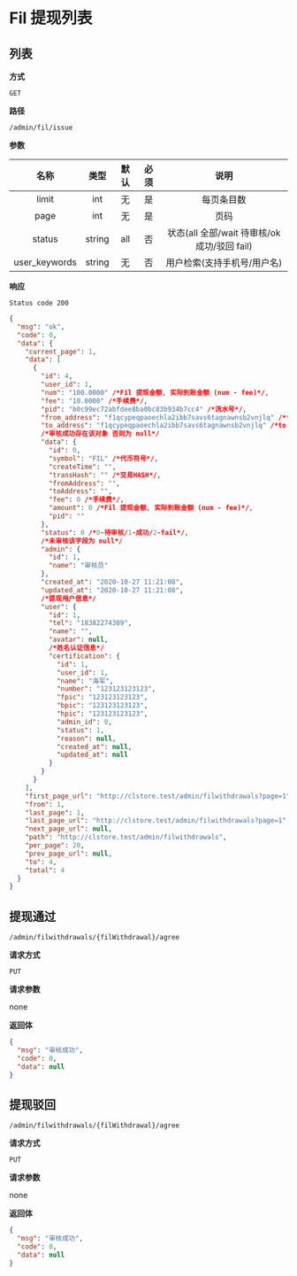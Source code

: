 # Fil 提现列表

## 列表

**方式**

`GET`

**路径**

`/admin/fil/issue`

**参数**

|     名称      |  类型  | 默认 | 必须 |                     说明                     |
| :-----------: | :----: | :--: | :--: | :------------------------------------------: |
|     limit     |  int   |  无  |  是  |                  每页条目数                  |
|     page      |  int   |  无  |  是  |                     页码                     |
|    status     | string | all  |  否  | 状态(all 全部/wait 待审核/ok 成功/驳回 fail) |
| user_keywords | string |  无  |  否  |         用户检索(支持手机号/用户名)          |

**响应**

`Status code 200`

```json
{
  "msg": "ok",
  "code": 0,
  "data": {
    "current_page": 1,
    "data": [
      {
        "id": 4,
        "user_id": 1,
        "num": "100.0000" /*Fil 提现金额, 实际到账金额 (num - fee)*/,
        "fee": "10.0000" /*手续费*/,
        "pid": "b0c99ec72abfdee8ba0bc83b934b7cc4" /*流水号*/,
        "from_address": "f1qcypeqpaoechla2ibb7savs6tagnawnsb2vnjlq" /*form address*/,
        "to_address": "f1qcypeqpaoechla2ibb7savs6tagnawnsb2vnjlq" /*to address*/,
        /*审核成功存在该对象 否则为 null*/
        "data": {
          "id": 0,
          "symbol": "FIL" /*代币符号*/,
          "createTime": "",
          "transHash": "" /*交易HASH*/,
          "fromAddress": "",
          "toAddress": "",
          "fee": 0 /*手续费*/,
          "amount": 0 /*Fil 提现金额, 实际到账金额 (num - fee)*/,
          "pid": ""
        },
        "status": 0 /*0-待审核/1-成功/2-fail*/,
        /*未审核该字段为 null*/
        "admin": {
          "id": 1,
          "name": "审核员"
        },
        "created_at": "2020-10-27 11:21:08",
        "updated_at": "2020-10-27 11:21:08",
        /*提现用户信息*/
        "user": {
          "id": 1,
          "tel": "18382274309",
          "name": "",
          "avatar": null,
          /*姓名认证信息*/
          "certification": {
            "id": 1,
            "user_id": 1,
            "name": "海军",
            "number": "123123123123",
            "fpic": "123123123123",
            "bpic": "123123123123",
            "hpic": "123123123123",
            "admin_id": 0,
            "status": 1,
            "reason": null,
            "created_at": null,
            "updated_at": null
          }
        }
      }
    ],
    "first_page_url": "http://clstore.test/admin/filwithdrawals?page=1",
    "from": 1,
    "last_page": 1,
    "last_page_url": "http://clstore.test/admin/filwithdrawals?page=1",
    "next_page_url": null,
    "path": "http://clstore.test/admin/filwithdrawals",
    "per_page": 20,
    "prev_page_url": null,
    "to": 4,
    "total": 4
  }
}
```

## 提现通过

`/admin/filwithdrawals/{filWithdrawal}/agree`

**请求方式**

`PUT`

**请求参数**

none

**返回体**

```json
{
  "msg": "审核成功",
  "code": 0,
  "data": null
}
```

## 提现驳回

`/admin/filwithdrawals/{filWithdrawal}/agree`

**请求方式**

`PUT`

**请求参数**

none

**返回体**

```json
{
  "msg": "审核成功",
  "code": 0,
  "data": null
}
```
